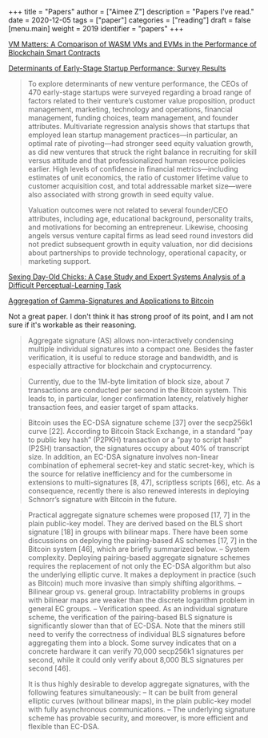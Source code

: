 +++
title = "Papers"
author = ["Aimee Z"]
description = "Papers I've read."
date = 2020-12-05
tags = ["paper"]
categories = ["reading"]
draft = false
[menu.main]
  weight = 2019
  identifier = "papers"
+++

[VM Matters: A Comparison of WASM VMs and EVMs in the Performance of Blockchain Smart Contracts](https://arxiv.org/abs/2012.01032)

[Determinants of Early-Stage Startup Performance: Survey Results](https://papers.ssrn.com/sol3/papers.cfm?abstract%5Fid=3725023)
> To explore determinants of new venture performance, the CEOs of 470 early-stage startups were surveyed regarding a broad range of factors related to their venture’s customer value proposition, product management, marketing, technology and operations, financial management, funding choices, team management, and founder attributes. Multivariate regression analysis shows that startups that employed lean startup management practices—in particular, an optimal rate of pivoting—had stronger seed equity valuation growth, as did new ventures that struck the right balance in recruiting for skill versus attitude and that professionalized human resource policies earlier. High levels of confidence in financial metrics—including estimates of unit economics, the ratio of customer lifetime value to customer acquisition cost, and total addressable market size—were also associated with strong growth in seed equity value.
>
> Valuation outcomes were not related to several founder/CEO attributes, including age, educational background, personality traits, and motivations for becoming an entrepreneur. Likewise, choosing angels versus venture capital firms as lead seed round investors did not predict subsequent growth in equity valuation, nor did decisions about partnerships to provide technology, operational capacity, or marketing support.

[Sexing Day-Old Chicks: A Case Study and Expert Systems Analysis of a Difficult Perceptual-Learning Task](https://geon.usc.edu/~biederman/publications/Biederman%5FShiffrar%5F1987.pdf)

[Aggregation of Gamma-Signatures and Applications to Bitcoin](https://eprint.iacr.org/2018/414.pdf)

Not a great paper. I don't think it has strong proof of its point,
and I am not sure if it's workable as their reasoning.

> Aggregate signature (AS) allows non-interactively condensing multiple individual signatures into a compact one.
Besides the faster verification, it is useful to reduce storage and bandwidth, and is especially attractive for blockchain and cryptocurrency.

> Currently, due to the 1M-byte limitation of block size, about 7 transactions
are conducted per second in the Bitcoin system. This leads to, in particular,
longer confirmation latency, relatively higher transaction fees, and easier target
of spam attacks.

> Bitcoin uses the EC-DSA signature scheme [37] over
the secp256k1 curve [22]. According to Bitcoin Stack Exchange, in a standard
“pay to public key hash” (P2PKH) transaction or a “pay to script hash” (P2SH)
transaction, the signatures occupy about 40% of transcript size.
In addition, an EC-DSA signature involves non-linear combination of ephemeral secret-key
and static secret-key, which is the source for relative inefficiency and for the
cumbersome in extensions to multi-signatures [8, 47], scriptless scripts [66], etc.
As a consequence, recently there is also renewed interests in deploying Schnorr’s
signature with Bitcoin in the future.

> Practical aggregate signature schemes were proposed [17, 7] in the plain
public-key model. They are derived based on the BLS short signature [18] in
groups with bilinear maps. There have been some discussions on deploying the
pairing-based AS schemes [17, 7] in the Bitcoin system [46], which are briefly
summarized below.
> – System complexity. Deploying pairing-based aggregate signature schemes requires the replacement of not only the EC-DSA algorithm but also the underlying elliptic curve. It makes a deployment in practice (such as Bitcoin)
much more invasive than simply shifting algorithms.
> – Bilinear group vs. general group. Intractability problems in groups with bilinear maps are weaker than the discrete logarithm problem in general EC
groups.
> – Verification speed. As an individual signature scheme, the verification of the
pairing-based BLS signature is significantly slower than that of EC-DSA.
Note that the miners still need to verify the correctness of individual BLS
signatures before aggregating them into a block. Some survey indicates that
on a concrete hardware it can verify 70,000 secp256k1 signatures per second,
while it could only verify about 8,000 BLS signatures per second [46].
>
> It is thus highly desirable to develop aggregate signatures, with the following
features simultaneously:
> – It can be built from general elliptic curves (without bilinear maps), in the
plain public-key model with fully asynchronous communications.
> – The underlying signature scheme has provable security, and moreover, is
more efficient and flexible than EC-DSA.
